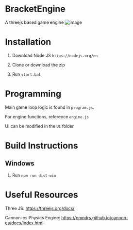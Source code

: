 # BracketEngine
A threejs based game engine
![image](https://github.com/OCSYT/BracketEngine/assets/69521768/b8aca42f-236c-4b35-8d1a-edcf77841179)


# Installation
1) Download Node JS `https://nodejs.org/en`

2) Clone or download the zip

4) Run `start.bat`


# Programming

Main game loop logic is found in `program.js`.

For engine functions, reference `engine.js`

UI can be modified in the `UI` folder

# Build Instructions
## Windows
1) Run `npm run dist-win`


# Useful Resources
Three JS: https://threejs.org/docs/

Cannon-es Physics Engine: https://pmndrs.github.io/cannon-es/docs/index.html
